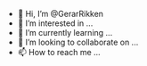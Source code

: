 - 👋 Hi, I’m @GerarRikken
- 👀 I’m interested in ...
- 🌱 I’m currently learning ...
- 💞️ I’m looking to collaborate on ...
- 📫 How to reach me ...

<!---
GerarRikken/GerarRikken is a ✨ special ✨ repository because its `README.md` (this file) appears on your GitHub profile.
You can click the Preview link to take a look at your changes.
--->
